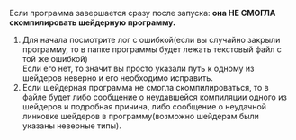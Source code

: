 <p>
Если программа завершается сразу после запуска: <b>она НЕ СМОГЛА скомпилировать шейдерную программу.</b>
<br>
<ol>
<li>Для начала посмотрите лог с ошибкой(если вы случайно закрыли программу, то в папке программы будет лежать текстовый файл с той же ошибкой)<br>Если его нет, то значит вы просто указали путь к одному из шейдеров неверно и его необходимо исправить.</li>
<li>Если шейдерная программа не смогла скомпилироваться, то в файле будет либо сообщение о неудавшейся компиляции одного из шейдеров и подробная причина, либо сообщение о неудачной линковке шейдеров в программу(возможно шейдерам были указаны неверные типы). 
</li>
</ol> 
</p>